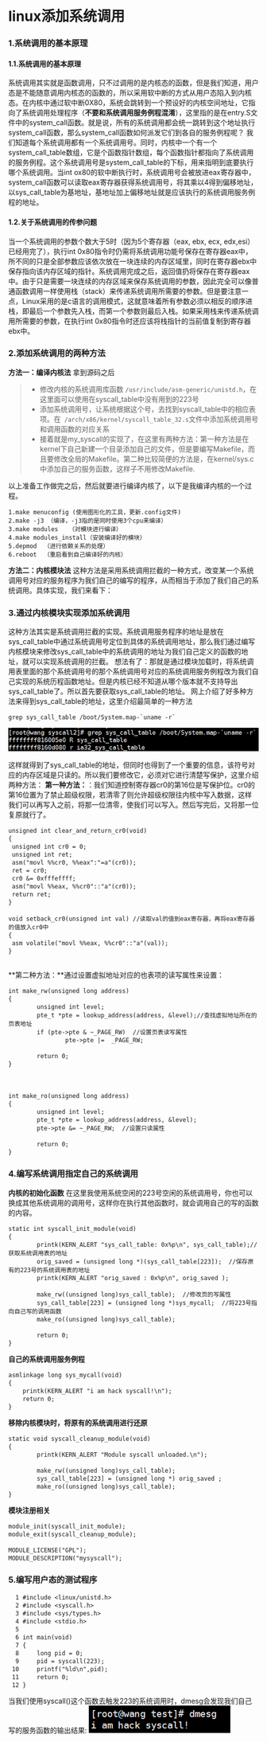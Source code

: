 # linux添加系统调用
### 1.系统调用的基本原理
#### 1.1.系统调用的基本原理
系统调用其实就是函数调用，只不过调用的是内核态的函数，但是我们知道，用户态是不能随意调用内核态的函数的，所以采用软中断的方式从用户态陷入到内核态。在内核中通过软中断0X80，系统会跳转到一个预设好的内核空间地址，它指向了系统调用处理程序（**不要和系统调用服务例程混淆**），这里指的是在entry.S文件中的system_call函数。就是说，所有的系统调用都会统一跳转到这个地址执行system_call函数，那么system_call函数如何派发它们到各自的服务例程呢？
我们知道每个系统调用都有一个系统调用号。同时，内核中一个有一个system_call_table数组，它是个函数指针数组，每个函数指针都指向了系统调用的服务例程。这个系统调用号是system_call_table的下标，用来指明到底要执行哪个系统调用。当int ox80的软中断执行时，系统调用号会被放进eax寄存器中，system_call函数可以读取eax寄存器获得系统调用号，将其乘以4得到偏移地址，以sys_call_table为基地址，基地址加上偏移地址就是应该执行的系统调用服务例程的地址。
#### 1.2.关于系统调用的传参问题
当一个系统调用的参数个数大于5时（因为5个寄存器（eax, ebx, ecx, edx,esi）已经用完了），执行int 0x80指令时仍需将系统调用功能号保存在寄存器eax中，所不同的只是全部参数应该依次放在一块连续的内存区域里，同时在寄存器ebx中保存指向该内存区域的指针。系统调用完成之后，返回值扔将保存在寄存器eax中。由于只是需要一块连续的内存区域来保存系统调用的参数，因此完全可以像普通函数调用一样使用栈（stack）来传递系统调用所需要的参数。但是要注意一点，Linux采用的是c语言的调用模式，这就意味着所有参数必须以相反的顺序进栈，即最后一个参数先入栈，而第一个参数则最后入栈。如果采用栈来传递系统调用所需要的参数，在执行int 0x80指令时还应该将栈指针的当前值复制到寄存器ebx中。
### 2.添加系统调用的两种方法
**方法一：编译内核法**
拿到源码之后
> * 修改内核的系统调用库函数 ```/usr/include/asm-generic/unistd.h```，在这里面可以使用在syscall_table中没有用到的223号
> * 添加系统调用号，让系统根据这个号，去找到syscall_table中的相应表项。在``` /arch/x86/kernel/syscall_table_32.s```文件中添加系统调用号和调用函数的对应关系
> * 接着就是my_syscall的实现了，在这里有两种方法：第一种方法是在kernel下自己新建一个目录添加自己的文件，但是要编写Makefile，而且要修改全局的Makefile。第二种比较简便的方法是，在kernel/sys.c中添加自己的服务函数，这样子不用修改Makefile.

以上准备工作做完之后，然后就要进行编译内核了，以下是我编译内核的一个过程。
```
1.make menuconfig (使用图形化的工具，更新.config文件)
2.make -j3 （编译，-j3指的是同时使用3个cpu来编译）
3.make modules   （对模块进行编译）
4.make modules_install（安装编译好的模块）
5.depmod  （进行依赖关系的处理）
6.reboot  （重启看到自己编译好的内核）
```
**方法二：内核模块法**
这种方法是采用系统调用拦截的一种方式，改变某一个系统调用号对应的服务程序为我们自己的编写的程序，从而相当于添加了我们自己的系统调用。具体实现，我们来看下：
### 3.通过内核模块实现添加系统调用
这种方法其实是系统调用拦截的实现。系统调用服务程序的地址是放在sys_call_table中通过系统调用号定位到具体的系统调用地址，那么我们通过编写内核模块来修改sys_call_table中的系统调用的地址为我们自己定义的函数的地址，就可以实现系统调用的拦截。
想法有了：那就是通过模块加载时，将系统调用表里面的那个系统调用号的那个系统调用号对应的系统调用服务例程改为我们自己实现的系统历程函数地址。但是内核已经不知道从哪个版本就不支持导出sys_call_table了。所以首先要获取sys_call_table的地址。
网上介绍了好多种方法来得到sys_call_table的地址，这里介绍最简单的一种方法
```
grep sys_call_table /boot/System.map-`uname -r`
```

![Alt text](../img/clipboard_20180312_151809.png "Optional title")

这样就得到了sys_call_table的地址，但同时也得到了一个重要的信息，该符号对应的内存区域是只读的。所以我们要修改它，必须对它进行清楚写保护，这里介绍两种方法：
**第一种方法：**：我们知道控制寄存器cr0的第16位是写保护位。cr0的第16位置为了禁止超级权限，若清零了则允许超级权限往内核中写入数据，这样我们可以再写入之前，将那一位清零，使我们可以写入。然后写完后，又将那一位复原就行了。
```
unsigned int clear_and_return_cr0(void)
{
 unsigned int cr0 = 0;
 unsigned int ret;
 asm("movl %%cr0, %%eax":"=a"(cr0));
 ret = cr0;
 cr0 &= 0xfffeffff;
 asm("movl %%eax, %%cr0"::"a"(cr0));
 return ret;
}

void setback_cr0(unsigned int val) //读取val的值到eax寄存器，再将eax寄存器的值放入cr0中
{
 asm volatile("movl %%eax, %%cr0"::"a"(val));
}


```
**第二种方法：**通过设置虚拟地址对应的也表项的读写属性来设置：
```
int make_rw(unsigned long address)
{
        unsigned int level;
        pte_t *pte = lookup_address(address, &level);//查找虚拟地址所在的页表地址
        if (pte->pte & ~_PAGE_RW)  //设置页表读写属性
                pte->pte |=  _PAGE_RW;

        return 0;
}



int make_ro(unsigned long address)
{
        unsigned int level;
        pte_t *pte = lookup_address(address, &level);
        pte->pte &= ~_PAGE_RW;  //设置只读属性

        return 0;
}

```
### 4.编写系统调用指定自己的系统调用
**内核的初始化函数**
在这里我使用系统空闲的223号空闲的系统调用号，你也可以换成其他系统调用的调用号，这样你在执行其他函数时，就会调用自己的写的函数的内容。
```
static int syscall_init_module(void)
{
        printk(KERN_ALERT "sys_call_table: 0x%p\n", sys_call_table);//获取系统调用表的地址
        orig_saved = (unsigned long *)(sys_call_table[223]);  //保存原有的223号的系统调用表的地址
        printk(KERN_ALERT "orig_saved : 0x%p\n", orig_saved );

        make_rw((unsigned long)sys_call_table);  //修改页的写属性
        sys_call_table[223] = (unsigned long *)sys_mycall;  //将223号指向自己写的调用函数
        make_ro((unsigned long)sys_call_table);

        return 0;
}
```
**自己的系统调用服务例程**
```
asmlinkage long sys_mycall(void)
{
    printk(KERN_ALERT "i am hack syscall!\n");
    return 0;
}
```
**移除内核模块时，将原有的系统调用进行还原**
```
static void syscall_cleanup_module(void)
{
        printk(KERN_ALERT "Module syscall unloaded.\n");

        make_rw((unsigned long)sys_call_table);
        sys_call_table[223] = (unsigned long *) orig_saved ;
        make_ro((unsigned long)sys_call_table);
}
```
**模块注册相关**
```
module_init(syscall_init_module);
module_exit(syscall_cleanup_module);

MODULE_LICENSE("GPL");
MODULE_DESCRIPTION("mysyscall");
```
### 5.编写用户态的测试程序
```
  1 #include <linux/unistd.h>
  2 #include <syscall.h>
  3 #include <sys/types.h>
  4 #include <stdio.h>
  5
  6 int main(void)
  7 {
  8     long pid = 0;
  9     pid = syscall(223);
 10     printf("%ld\n",pid);
 11     return 0;
 12 }

```
当我们使用syscall()这个函数去触发223的系统调用时，dmesg会发现我们自己写的服务函数的输出结果:
![Alt text](../img/clipboard_20180312_151936.png)
